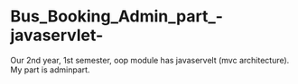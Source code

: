 # Bus_Booking_Admin_part_-javaservlet-
Our 2nd year, 1st semester, oop module has javaservelt (mvc architecture). My part is adminpart.
